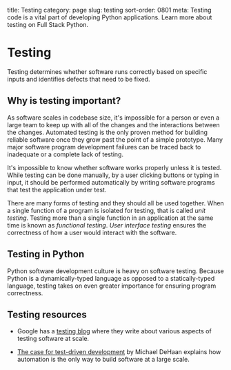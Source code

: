 title: Testing
category: page
slug: testing
sort-order: 0801
meta: Testing code is a vital part of developing Python applications. Learn more about testing on Full Stack Python.


# Testing
Testing determines whether software runs correctly based on specific inputs 
and identifies defects that need to be fixed.


## Why is testing important?
As software scales in codebase size, it's impossible for a person or even 
a large team to keep up with all of the changes and
the interactions between the changes. Automated testing is the only proven
method for building reliable software once they grow past the point of a
simple prototype. Many major software program development failures can be
traced back to inadequate or a complete lack of testing.

It's impossible to know whether software works properly unless it is tested.
While testing can be done manually, by a user clicking buttons or typing in 
input, it should be performed automatically by writing software programs that
test the application under test.

There are many forms of testing and they should all be used together. When 
a single function of a program is isolated for testing, that is called
*unit testing*. Testing more than a single function in an application at
the same time is known as *functional testing*. *User interface testing* 
ensures the correctness of how a user would interact with the software.


## Testing in Python
Python software development culture is heavy on software testing. Because
Python is a dynamically-typed language as opposed to a statically-typed
language, testing takes on even greater importance for ensuring program
correctness.


## Testing resources
* Google has a [testing blog](http://googletesting.blogspot.com/) where
  they write about various aspects of testing software at scale.

* [The case for test-driven development](http://michaeldehaan.net/post/120522567217/the-case-for-test-driven-development)
  by Michael DeHaan explains how automation is the only way to build software
  at a large scale.

